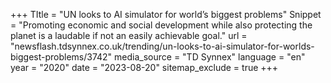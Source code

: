 +++
TItle = "UN looks to AI simulator for world’s biggest problems"
Snippet = "Promoting economic and social development while also protecting the planet is a laudable if not an easily achievable goal."
url = "newsflash.tdsynnex.co.uk/trending/un-looks-to-ai-simulator-for-worlds-biggest-problems/3742"
media_source = "TD Synnex"
language = "en"
year = "2020"
date = "2023-08-20"
sitemap_exclude = true
+++